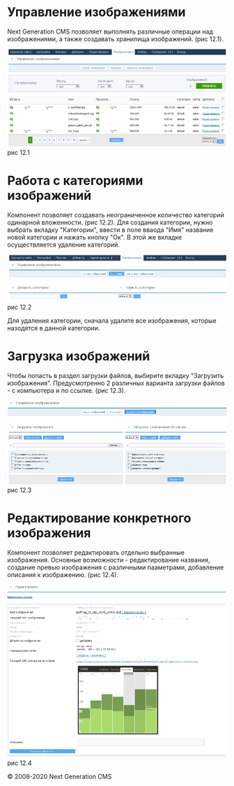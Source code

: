 Управление изображениями
========================

Next Generation CMS позволяет выполнять различные операции над изображениями, а также создавать хранилища изображений. (рис 12.1).

![](images/screenshots/images_1.png)
рис 12.1

Работа с категориями изображений
================================

Компонент позволяет создавать неограниченное количество категорий одинарной вложенности. (рис 12.2).
 Для создания категории, нужно выбрать вкладку "Категории", ввести в поле вваода "Имя" название новой категории и нажать кнопку "Ок".
 В этой же вкладке осуществляется удаление категорий.

![](images/screenshots/images_2.png)
рис 12.2

Для удаления категории, сначала удалите все изображения, которые назодятся в данной категории.

Загрузка изображений
====================

Чтобы попасть в раздел загрузки файлов, выбирите вкладку "Загрузить изображения".
 Предусмотренно 2 различных варианта загрузки файлов - с компьютера и по ссылке. (рис 12.3).

![](images/screenshots/images_3.png)
рис 12.3

Редактирование конкретного изображения
======================================

Компонент позволяет редактировать отдельно выбранные изображения.
 Основные возможности - редактирование названия, создание превью изображения с различными пааметрами, добавление описания к изображению. (рис 12.4).

![](images/screenshots/images_4.png)
рис 12.4

© 2008-2020 Next Generation CMS
